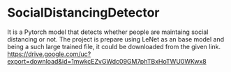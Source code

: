 # SocialDistancingDetector
It is a Pytorch model that detects whether people are maintaing social distancing or not.
The project is prepare using LeNet as an base model and being a such large trained file, it could be downloaded from the given link.
https://drive.google.com/uc?export=download&id=1mwkcEZvGWdc09GM7phTBxHoTWU0WKwx8
